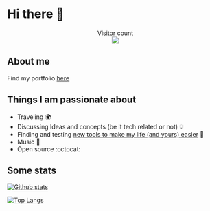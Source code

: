# Hi there 👋

<p align="center"> 
  Visitor count<br>
  <img src="https://profile-counter.glitch.me/trolologuy/count.svg" />
</p>

## About me
Find my portfolio [here](https://trolologuy.github.io/)

## Things I am passionate about

- Traveling :earth_africa:
- Discussing Ideas and concepts (be it tech related or not) :bulb:
- Finding and testing [new tools to make my life (and yours) easier](https://trolologuy.github.io/useful-tools/) :wrench:
- Music :musical_note:
- Open source :octocat:

## Some stats
[![Github stats](https://github-readme-stats.vercel.app/api?username=trolologuy&count_private=true&show_icons=true)](https://trolologuy.github.io/)

[![Top Langs](https://github-readme-stats.vercel.app/api/top-langs/?username=trolologuy)](https://trolologuy.github.io/)

<!--
**trolologuy/trolologuy** is a ✨ _special_ ✨ repository because its `README.md` (this file) appears on your GitHub profile.

Here are some ideas to get you started:

- 🔭 I’m currently working on ...
- 🌱 I’m currently learning ...
- 👯 I’m looking to collaborate on ...
- 🤔 I’m looking for help with ...
- 💬 Ask me about ...
- 📫 How to reach me: ...
- 😄 Pronouns: ...
- ⚡ Fun fact: ...
-->
